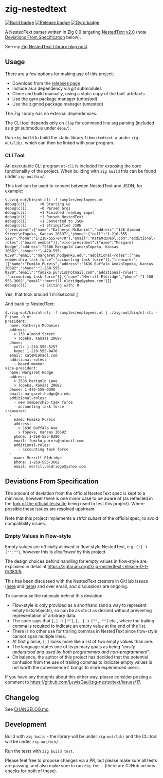# zig-nestedtext

[![Build badge](https://img.shields.io/github/workflow/status/LewisGaul/zig-nestedtext/Run%20tests/main)](https://github.com/LewisGaul/zig-nestedtext/actions/workflows/tests.yml?query=branch%3Amain)
[![Release badge](https://img.shields.io/github/v/release/LewisGaul/zig-nestedtext?include_prereleases&sort=semver)](https://github.com/LewisGaul/zig-nestedtext/releases/)
[![Gyro badge](https://img.shields.io/badge/gyro-nestedtext-blue)](https://astrolabe.pm/#/tag/nestedtext)


A NestedText parser written in Zig 0.9 targeting [NestedText v2.0](https://nestedtext.org/en/v2.0/) (note [Deviations From Specification](#deviations-from-specification) below).

See my [Zig NestedText Library blog post](https://www.lewisgaul.co.uk/blog/coding/2021/04/18/zig-nestedtext/).


## Usage

There are a few options for making use of this project:
 - Download from the [releases page](https://github.com/LewisGaul/zig-nestedtext/releases/)
 - Include as a dependency via git submodules
 - Clone and build manually, using a static copy of the built artefacts
 - Use the gyro package manager (untested)
 - Use the zigmod package manager (untested)

The Zig library has no external dependencies.

The CLI tool depends only on `Clap` for command line arg parsing (included as a git submodule under `deps/`).

Run `zig build` to build the static library `libnestedtext.a` under `zig-out/lib/`, which can then be linked with your program.


### CLI Tool

An executable CLI program `nt-cli` is included for exposing the core functionality of the project. When building with `zig build` this can be found under `zig-out/bin/`.

This tool can be used to convert between NestedText and JSON, for example:  
```
$./zig-out/bin/nt-cli -f samples/employees.nt
debug(cli):     +0 Starting up
debug(cli):     +0 Parsed args
debug(cli):     +1 Finished reading input
debug(cli):     +1 Parsed NestedText
debug(cli):     +1 Converted to JSON
debug(cli):     +1 Stringified JSON
{"president":{"name":"Katheryn McDaniel","address":"138 Almond Street\nTopeka, Kansas 20697","phone":{"cell":"1-210-555-5297","home":"1-210-555-8470"},"email":"KateMcD@aol.com","additional-roles":["board member"]},"vice-president":{"name":"Margaret Hodge","address":"2586 Marigold Lane\nTopeka, Kansas 20682","phone":"1-470-555-0398","email":"margaret.hodge@ku.edu","additional-roles":["new membership task force","accounting task force"]},"treasurer":[{"name":"Fumiko Purvis","address":"3636 Buffalo Ave\nTopeka, Kansas 20692","phone":"1-268-555-0280","email":"fumiko.purvis@hotmail.com","additional-roles":["accounting task force"]},{"name":"Merrill Eldridge","phone":"1-268-555-3602","email":"merrill.eldridge@yahoo.com"}]}
debug(cli):     +1 Exiting with: 0
```

Yes, that took around 1 millisecond ;)

And back to NestedText:
```
$./zig-out/bin/nt-cli -f samples/employees.nt | ./zig-out/bin/nt-cli -F json -O nt
president:
  name: Katheryn McDaniel
  address:
    > 138 Almond Street
    > Topeka, Kansas 20697
  phone:
    cell: 1-210-555-5297
    home: 1-210-555-8470
  email: KateMcD@aol.com
  additional-roles:
    - board member
vice-president:
  name: Margaret Hodge
  address:
    > 2586 Marigold Lane
    > Topeka, Kansas 20682
  phone: 1-470-555-0398
  email: margaret.hodge@ku.edu
  additional-roles:
    - new membership task force
    - accounting task force
treasurer:
  -
    name: Fumiko Purvis
    address:
      > 3636 Buffalo Ave
      > Topeka, Kansas 20692
    phone: 1-268-555-0280
    email: fumiko.purvis@hotmail.com
    additional-roles:
      - accounting task force
  -
    name: Merrill Eldridge
    phone: 1-268-555-3602
    email: merrill.eldridge@yahoo.com
```


## Deviations From Specification

The amount of deviation from the official NestedText spec is kept to a minimum, however there is one minor case to be aware of (as reflected in the [fork of the official testsuite](https://github.com/KenKundert/nestedtext_tests/compare/master...LewisGaul:dev) being used to test this project). Where possible these issues are resolved upstream.

Note that this project implements a *strict subset* of the official spec, to avoid compatibility issues.


### Empty Values in Flow-style

Empty values are officially allowed in flow-style NestedText, e.g. `{:}` -> `{"":""}`, however this is *disallowed* by this project.

The design choices behind handling for empty values in flow-style are explained in detail at <https://zigforum.org/t/zig-nestedtext-release-0-1-0/383/5>.

This has been discussed with the NestedText creators in GitHub issues ([here](https://github.com/KenKundert/nestedtext/issues/23#issuecomment-831195971) and [here](https://github.com/KenKundert/nestedtext/issues/25#issuecomment-860185422)) and over email, and discussions are ongoing.

To summarise the rationale behind this deviation:
 - Flow-style is only provided as a shorthand (and a way to represent empty lists/objects), so can be as strict as desired without preventing representation of arbitrary data.
 - The spec says that `[,]` -> `[""]`, `[,,]` -> `["", ""]` etc., where the trailing comma is required to indicate an empty value at the end of the list.
 - There is no other use for trailing commas in NestedText since flow-style cannot span multiple lines.
 - At first glance, `[,]` looks more like a list of *two* empty values than one.
 - The language states one of its primary goals as being "*easily understood and used by both programmers and non-programmers*".
 - On balance, the author of this project has decided that the potential confusion from the use of trailing commas to indicate empty values is not worth the convenience it brings to more experienced users.

If you have any thoughts about this either way, please consider posting a comment to <https://github.com/LewisGaul/zig-nestedtext/issues/17>.


## Changelog

See [CHANGELOG.md](CHANGELOG.md).


## Development

Build with `zig build` - the library will be under `zig-out/lib/` and the CLI tool will be under `zig-out/bin/`.

Run the tests with `zig build test`.

Please feel free to propose changes via a PR, but please make sure all tests are passing, and also make sure to run `zig fmt .` (there are GitHub actions checks for both of these).
